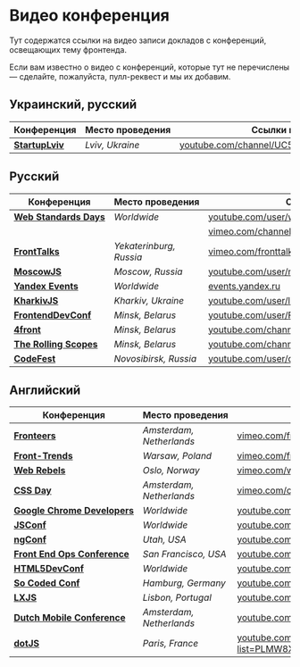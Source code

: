 # Видео конференция

Тут содержатся ссылки на видео записи докладов с конференций, освещающих тему 
фронтенда.

Если вам известно о видео с конференций, которые тут не перечислены — сделайте, 
пожалуйста, пулл-реквест и мы их добавим.


## Украинский, русский

Конференция                                               | Место проведения                    | Ссылки на видео
----------------------------------------------------------|-------------------------------------|-------------------------------------------------
[__StartupLviv__](http://startup.lviv.ua/)                |  _Lviv, Ukraine_                    | [youtube.com/channel/UC5pkffv9LpA4y8wppOtjzOg](https://www.youtube.com/channel/UC5pkffv9LpA4y8wppOtjzOg)


## Русский

Конференция                                               | Место проведения                    | Ссылки на видео
----------------------------------------------------------|-------------------------------------|-------------------------------------------------
[__Web Standards Days__](http://webstandardsdays.ru/)     | _Worldwide_                         | [youtube.com/user/wstdays](https://www.youtube.com/user/wstdays)  
                                                          |                                     | [vimeo.com/channels/wstdays](https://vimeo.com/channels/wstdays)    
[__FrontTalks__](http://fronttalks.ru/)                   | _Yekaterinburg, Russia_             | [vimeo.com/fronttalks](https://vimeo.com/fronttalks)
[__MoscowJS__](http://www.moscowjs.ru/)                   | _Moscow, Russia_                    | [youtube.com/user/moscowjs](https://www.youtube.com/user/moscowjs)
[__Yandex Events__](https://events.yandex.ru/)            | _Worldwide_                         | [events.yandex.ru](https://events.yandex.ru/)
[__KharkivJS__](https://twitter.com/KharkivJS)            | _Kharkiv, Ukraine_                  | [youtube.com/user/lodye1](https://www.youtube.com/user/lodye1)
[__FrontendDevConf__](http://fdconf.by/)                  | _Minsk, Belarus_                    | [youtube.com/user/FrontendDevConf](https://www.youtube.com/user/FrontendDevConf)
[__4front__](https://twitter.com/4frontby)                | _Minsk, Belarus_                    | [youtube.com/channel/UCj3KH8jxwcT5zOrByWmNXhA](https://www.youtube.com/channel/UCj3KH8jxwcT5zOrByWmNXhA)
[__The Rolling Scopes__](http://rollingscopes.com/)       | _Minsk, Belarus_                    | [youtube.com/channel/UCUgmHbk1rTFaf4GGKQ1OXfQ](https://www.youtube.com/channel/UCUgmHbk1rTFaf4GGKQ1OXfQ)
[__CodeFest__](http://codefest.ru/)                       | _Novosibirsk, Russia_               | [youtube.com/user/codefestru](https://www.youtube.com/user/codefestru)


## Английский

Конференция                                               | Место проведения                    | Ссылки на видео
----------------------------------------------------------|-------------------------------------|-------------------------------------------------
[__Fronteers__](https://fronteers.nl/)                    | _Amsterdam, Netherlands_            | [vimeo.com/fronteers](https://vimeo.com/fronteers)
[__Front-Trends__](http://front-trends.com)               | _Warsaw, Poland_                    | [vimeo.com/fronttrends](https://vimeo.com/fronttrends)
[__Web Rebels__](https://www.webrebels.org/)              | _Oslo, Norway_                      | [vimeo.com/webrebels](https://vimeo.com/webrebels)
[__CSS Day__](http://cssday.nl/)                          | _Amsterdam, Netherlands_            | [vimeo.com/channels/cssday](https://vimeo.com/channels/cssday)
[__Google Chrome Developers__](https://developer.chrome.com/devsummit/) | _Worldwide_           | [youtube.com/channel/UCnUYZLuoy1rq1aVMwx4aTzw](https://www.youtube.com/channel/UCnUYZLuoy1rq1aVMwx4aTzw)
[__JSConf__](http://jsconf.com/)                          | _Worldwide_                         | [youtube.com/channel/UCzoVCacndDCfGDf41P-z0iA](https://www.youtube.com/channel/UCzoVCacndDCfGDf41P-z0iA)
[__ngConf__](http://ng-conf.org/)                         | _Utah, USA_                         | [youtube.com/channel/UCm9iiIfgmVODUJxINecHQkA](https://www.youtube.com/channel/UCm9iiIfgmVODUJxINecHQkA)
[__Front End Ops Conference__](http://www.feopsconf.com/) | _San Francisco, USA_                | [youtube.com/user/frontendopsconf](https://www.youtube.com/user/frontendopsconf)
[__HTML5DevConf__](http://html5devconf.com/)              | _Worldwide_                         | [youtube.com/user/HTML5DevConf/](https://www.youtube.com/user/HTML5DevConf/)
[__So Coded Conf__](http://socoded.com/)                  | _Hamburg, Germany_                  | [youtube.com/channel/UCTC5rv8LYoXrgXkjTqEkNHg](https://www.youtube.com/channel/UCTC5rv8LYoXrgXkjTqEkNHg)
[__LXJS__](http://lxjs.org/)                              | _Lisbon, Portugal_                  | [youtube.com/channel/UC_h7rQVoZkfgh1stTd2GB5w](https://www.youtube.com/channel/UC_h7rQVoZkfgh1stTd2GB5w)
[__Dutch Mobile Conference__](http://www.mobileconference.nl/) | _Amsterdam, Netherlands_       | [youtube.com/channel/UCtkBykd9861oqD4syz6bz2Q](https://www.youtube.com/channel/UCtkBykd9861oqD4syz6bz2Q)
[__dotJS__](http://www.dotjs.eu/)                         | _Paris, France_                     | [youtube.com/playlist?list=PLMW8Xq7bXrG486Mh95hKjiXRdci60zUlL](https://www.youtube.com/playlist?list=PLMW8Xq7bXrG486Mh95hKjiXRdci60zUlL)
